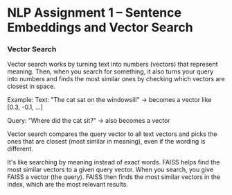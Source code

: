 # NLP Assignment 1 – Sentence Embeddings and Vector Search

### Vector Search
Vector search works by turning text into numbers (vectors) that represent meaning. Then, when you search for something, it also turns your query into numbers and finds the most similar ones by checking which vectors are closest in space.

Example:
Text: "The cat sat on the windowsill" → becomes a vector like [0.3, -0.1, ...]

Query: "Where did the cat sit?" → also becomes a vector

Vector search compares the query vector to all text vectors and picks the ones that are closest (most similar in meaning), even if the wording is different.

It's like searching by meaning instead of exact words. FAISS helps find the most similar vectors to a given query vector. When you search, you give FAISS a vector (the query). FAISS then finds the most similar vectors in the index, which are the most relevant results.

